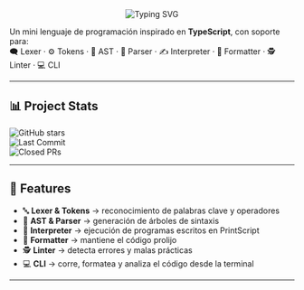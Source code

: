 <div align="center">
  <img src="https://readme-typing-svg.herokuapp.com?font=Fira+Code&size=22&duration=3000&pause=1000&color=FF6B6B&center=true&vCenter=true&width=435&lines=PrintScript+%F0%9F%9A%80" alt="Typing SVG" />
</div>

Un mini lenguaje de programación inspirado en **TypeScript**, con soporte para:  
🗨 Lexer · ⚙ Tokens · 🌳 AST · 🧩 Parser · ✍ Interpreter · 🎨 Formatter · 🕵️ Linter · 💻 CLI  

---

## 📊 Project Stats

![GitHub stars](https://img.shields.io/github/stars/grupo6-ingsis/printscript2?style=for-the-badge&logo=github&logoColor=white&color=yellow)  
![Last Commit](https://img.shields.io/github/last-commit/grupo6-ingsis/printscript2?style=for-the-badge&logo=git&logoColor=white&color=red)   
![Closed PRs](https://img.shields.io/github/issues-pr-closed/grupo6-ingsis/printscript2?style=for-the-badge&logo=github&logoColor=white&color=green)  

---

## 🌟 Features

- 🔤 **Lexer & Tokens** → reconocimiento de palabras clave y operadores  
- 🌳 **AST & Parser** → generación de árboles de sintaxis  
- 🏃 **Interpreter** → ejecución de programas escritos en PrintScript  
- 🎨 **Formatter** → mantiene el código prolijo  
- 🕵️ **Linter** → detecta errores y malas prácticas  
- 💻 **CLI** → corre, formatea y analiza el código desde la terminal  

---
